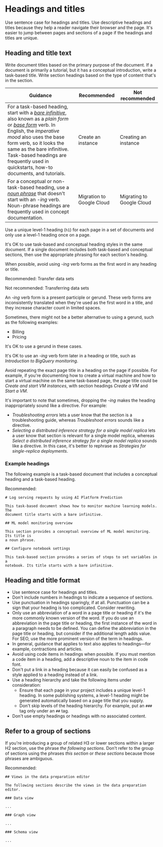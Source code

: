 # Headings and titles  

Use sentence case for headings and titles. Use descriptive headings and titles because they help
a reader navigate their browser and the page. It's easier to jump between pages and sections of a
page if the headings and titles are unique.

## Heading and title text

Write document titles based on the primary purpose of the document. If a
document is primarily a tutorial, but it has a conceptual introduction, write a
task-based title. Write section headings based on the type of content that's in
the section.

| Guidance | Recommended | Not recommended |
| --- | --- | --- |
| For a task-based heading, start with a [*bare infinitive*](https://wikipedia.org/wiki/Infinitive#English), also known as a *plain form* or [*base form*](https://wikipedia.org/wiki/English_verbs#Base_form) verb. In English, the *imperative mood* also uses the base form verb, so it looks the same as the bare infinitive.  Task-based headings are frequently used in quickstarts, how-to documents, and tutorials. | Create an instance | Creating an instance |
| For a conceptual or non-task-based heading, use a [*noun phrase*](https://wikipedia.org/wiki/Noun_phrase) that doesn't start with an *-ing* verb.  Noun-phrase headings are frequently used in concept documentation. | Migration to Google Cloud | Migrating to Google Cloud |

Use a unique level-1 heading (`h1`) for each page in a set of documents and only use
a level-1 heading once on a page.

It's OK to use task-based and conceptual heading styles in the same document.
If a single document includes both task-based and conceptual sections, then use
the appropriate phrasing for each section's heading.

When possible, avoid using *-ing* verb forms as the first word in any heading or
title.

Recommended:
Transfer data sets

Not recommended:
Transferring data sets

An *-ing* verb form is a present participle or gerund. These verb forms
are inconsistently translated when they're used as the first word in a title,
and they increase character count in limited spaces.

Sometimes, there might not be a better alternative to using a gerund, such as the following
examples:

* Billing
* Pricing

It's OK to use a gerund in these cases.

It's OK to use an *-ing* verb form later in a heading or title, such as
*Introduction to BigQuery monitoring*.

Avoid repeating the exact page title in a heading on the page if possible.
For example, if you're documenting how to create a virtual machine and how to start a virtual
machine on the same task-based page, the page title could be *Create and start VM instances*,
with section headings *Create a VM* and *Start a VM*.

It's important to note that sometimes, dropping the *-ing* makes the heading inappropriately sound like a directive.
For example:

- *Troubleshooting errors* lets a user know that the section is a troubleshooting guide, whereas 
  *Troubleshoot errors* sounds like a directive.
- *Selecting a distributed inference strategy for a single model replica* lets a user know that section is relevant for a single model replica, whereas 
  *Select a distributed inference strategy for a single model replica* sounds like a directive. In this case, it's better to rephrase as *Strategies for single-replica deployments*.

### Example headings

The following example is a task-based document that includes a conceptual
heading and a task-based heading.

Recommended:

```
# Log serving requests by using AI Platform Prediction

This task-based document shows how to monitor machine learning models. The
document title starts with a bare infinitive.

## ML model monitoring overview

This section provides a conceptual overview of ML model monitoring. Its title is
a noun phrase.

## Configure notebook settings

This task-based section provides a series of steps to set variables in a
notebook. Its title starts with a bare infinitive.
```

## Heading and title format

* Use sentence case for headings and titles.
* Don't include numbers in headings to indicate a sequence of sections.
* Use punctuation in headings sparingly, if at all. Punctuation can be a sign that your heading is
  too complicated. Consider rewriting.
* Only use an abbreviation of a word in a page title or heading if it's the more commonly known
  version of the word. If you do use an abbreviation in the page title or heading, the first
  instance of the word in a paragraph needs to be defined.
  You can define the abbreviation in the page title or heading, but consider if the additional
  length adds value. For SEO, use the more prominent version of the term in headings.
* In general, guidance that applies to text also applies to headings—for example,
  contractions and articles.
* Avoid using code items in headings when possible. If you must mention a code item in a heading,
  add a descriptive noun to the item in code font.
* Don't put a link in a heading because it can easily be confused as a style applied to a heading
  instead of a link.
* Use a heading hierarchy and take the following items under consideration:
  + Ensure that each page in your project includes a unique level-1 heading. In some publishing systems, a
    level-1 heading might be generated automatically based on a page title that you supply.
  + Don't skip levels of the heading hierarchy. For example, put an `###` tag
    only under an `##` tag.
* Don't use empty headings or headings with no associated content.


## Refer to a group of sections

If you're introducing a group of related H3 or lower sections within a larger H2 section, use the
phrase *the following sections*. Don't refer to the group of sections using the phrases
*this section* or *these sections* because those phrases are ambiguous.

Recommended:



```
## Views in the data preparation editor

The following sections describe the views in the data preparation editor.

### Data view

...

### Graph view

...

### Schema view

...

```
